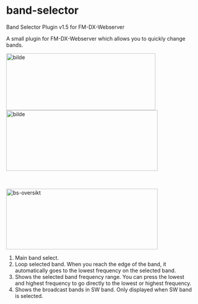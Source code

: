 # band-selector
Band Selector Plugin v1.5 for FM-DX-Webserver
<br>

A small plugin for FM-DX-Webserver which allows you to quickly change bands.
<br>

<img width="400" height="152" alt="bilde" src="https://github.com/user-attachments/assets/e8ea0137-a949-438f-8d82-038e7d56225b" /><br>
<img width="406" height="162" alt="bilde" src="https://github.com/user-attachments/assets/e54f9e56-1b16-4080-9494-e5457c1b5394" />


<br><br>
<img width="406" height="162" alt="bs-oversikt" src="https://github.com/user-attachments/assets/588dbf5a-93f5-4c55-bb56-dcac727806df" /><br>
1. Main band select.
2. Loop selected band. When you reach the edge of the band, it automatically goes to the lowest frequency on the selected band.
3. Shows the selected band frequency range. You can press the lowest and highest frequency to go directly to the lowest or highest frequency.
4. Shows the broadcast bands in SW band. Only displayed when SW band is selected.

<br><br>



